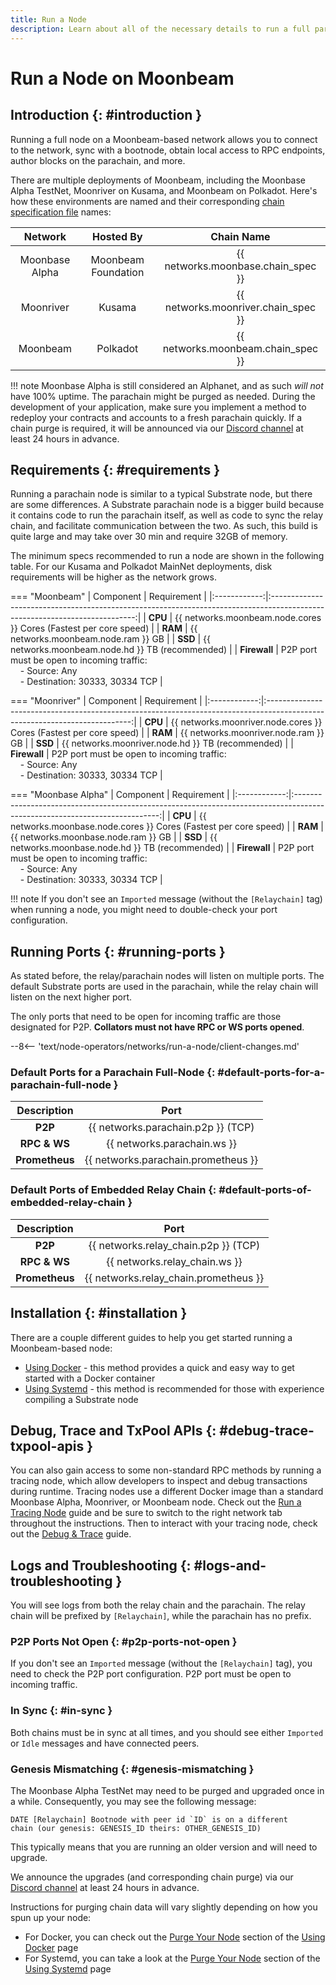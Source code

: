 ```yaml
---
title: Run a Node
description: Learn about all of the necessary details to run a full parachain node for the Moonbeam Network to have your RPC endpoint or produce blocks.
---
```


# Run a Node on Moonbeam

## Introduction {: #introduction }

Running a full node on a Moonbeam-based network allows you to connect to the network, sync with a bootnode, obtain local access to RPC endpoints, author blocks on the parachain, and more.

There are multiple deployments of Moonbeam, including the Moonbase Alpha TestNet, Moonriver on Kusama, and Moonbeam on Polkadot. Here's how these environments are named and their corresponding [chain specification file](https://docs.substrate.io/build/chain-spec/) names:

|    Network     |      Hosted By      |             Chain Name              |
|:--------------:|:-------------------:|:-----------------------------------:|
| Moonbase Alpha | Moonbeam Foundation | {{ networks.moonbase.chain_spec }}  |
|   Moonriver    |       Kusama        | {{ networks.moonriver.chain_spec }} |
|    Moonbeam    |      Polkadot       | {{ networks.moonbeam.chain_spec }}  |

!!! note
    Moonbase Alpha is still considered an Alphanet, and as such _will not_ have 100% uptime. The parachain might be purged as needed. During the development of your application, make sure you implement a method to redeploy your contracts and accounts to a fresh parachain quickly. If a chain purge is required, it will be announced via our [Discord channel](https://discord.com/invite/PfpUATX) at least 24 hours in advance.

## Requirements {: #requirements }

Running a parachain node is similar to a typical Substrate node, but there are some differences. A Substrate parachain node is a bigger build because it contains code to run the parachain itself, as well as code to sync the relay chain, and facilitate communication between the two. As such, this build is quite large and may take over 30 min and require 32GB of memory.

The minimum specs recommended to run a node are shown in the following table. For our Kusama and Polkadot MainNet deployments, disk requirements will be higher as the network grows.

=== "Moonbeam"
    |  Component   |                                                        Requirement                                                         |
    |:------------:|:--------------------------------------------------------------------------------------------------------------------------:|
    |   **CPU**    |                             {{ networks.moonbeam.node.cores }} Cores (Fastest per core speed)                              |
    |   **RAM**    |                                            {{ networks.moonbeam.node.ram }} GB                                             |
    |   **SSD**    |                                      {{ networks.moonbeam.node.hd }} TB (recommended)                                      |
    | **Firewall** | P2P port must be open to incoming traffic:<br>&nbsp; &nbsp; - Source: Any<br>&nbsp; &nbsp; - Destination: 30333, 30334 TCP |

=== "Moonriver"
    |  Component   |                                                        Requirement                                                         |
    |:------------:|:--------------------------------------------------------------------------------------------------------------------------:|
    |   **CPU**    |                             {{ networks.moonriver.node.cores }} Cores (Fastest per core speed)                             |
    |   **RAM**    |                                            {{ networks.moonriver.node.ram }} GB                                            |
    |   **SSD**    |                                     {{ networks.moonriver.node.hd }} TB (recommended)                                      |
    | **Firewall** | P2P port must be open to incoming traffic:<br>&nbsp; &nbsp; - Source: Any<br>&nbsp; &nbsp; - Destination: 30333, 30334 TCP |

=== "Moonbase Alpha"
    |  Component   |                                                        Requirement                                                         |
    |:------------:|:--------------------------------------------------------------------------------------------------------------------------:|
    |   **CPU**    |                             {{ networks.moonbase.node.cores }} Cores (Fastest per core speed)                              |
    |   **RAM**    |                                            {{ networks.moonbase.node.ram }} GB                                             |
    |   **SSD**    |                                      {{ networks.moonbase.node.hd }} TB (recommended)                                      |
    | **Firewall** | P2P port must be open to incoming traffic:<br>&nbsp; &nbsp; - Source: Any<br>&nbsp; &nbsp; - Destination: 30333, 30334 TCP |

!!! note
    If you don't see an `Imported` message (without the `[Relaychain]` tag) when running a node, you might need to double-check your port configuration.

## Running Ports {: #running-ports }

As stated before, the relay/parachain nodes will listen on multiple ports. The default Substrate ports are used in the parachain, while the relay chain will listen on the next higher port.

The only ports that need to be open for incoming traffic are those designated for P2P. **Collators must not have RPC or WS ports opened**.

--8<-- 'text/node-operators/networks/run-a-node/client-changes.md'

### Default Ports for a Parachain Full-Node {: #default-ports-for-a-parachain-full-node }

|  Description   |                Port                 |
|:--------------:|:-----------------------------------:|
|    **P2P**     | {{ networks.parachain.p2p }} (TCP)  |
|  **RPC & WS**  |     {{ networks.parachain.ws }}     |
| **Prometheus** | {{ networks.parachain.prometheus }} |

### Default Ports of Embedded Relay Chain {: #default-ports-of-embedded-relay-chain }

|  Description   |                 Port                  |
|:--------------:|:-------------------------------------:|
|    **P2P**     | {{ networks.relay_chain.p2p }} (TCP)  |
|  **RPC & WS**  |     {{ networks.relay_chain.ws }}     |
| **Prometheus** | {{ networks.relay_chain.prometheus }} |

## Installation {: #installation }

There are a couple different guides to help you get started running a Moonbeam-based node:

- [Using Docker](/node-operators/networks/run-a-node/docker/) - this method provides a quick and easy way to get started with a Docker container
- [Using Systemd](/node-operators/networks/run-a-node/systemd/) - this method is recommended for those with experience compiling a Substrate node

## Debug, Trace and TxPool APIs {: #debug-trace-txpool-apis }

You can also gain access to some non-standard RPC methods by running a tracing node, which allow developers to inspect and debug transactions during runtime. Tracing nodes use a different Docker image than a standard Moonbase Alpha, Moonriver, or Moonbeam node. Check out the [Run a Tracing Node](/node-operators/networks/tracing-node/) guide and be sure to switch to the right network tab throughout the instructions. Then to interact with your tracing node, check out the [Debug & Trace](/builders/json-rpc/debug-trace/) guide.

## Logs and Troubleshooting {: #logs-and-troubleshooting }

You will see logs from both the relay chain and the parachain. The relay chain will be prefixed by `[Relaychain]`, while the parachain has no prefix.

### P2P Ports Not Open {: #p2p-ports-not-open }

If you don't see an `Imported` message (without the `[Relaychain]` tag), you need to check the P2P port configuration. P2P port must be open to incoming traffic.

### In Sync {: #in-sync }

Both chains must be in sync at all times, and you should see either `Imported` or `Idle` messages and have connected peers.

### Genesis Mismatching {: #genesis-mismatching }

The Moonbase Alpha TestNet may need to be purged and upgraded once in a while. Consequently, you may see the following message:

```text
DATE [Relaychain] Bootnode with peer id `ID` is on a different
chain (our genesis: GENESIS_ID theirs: OTHER_GENESIS_ID)
```

This typically means that you are running an older version and will need to upgrade.

We announce the upgrades (and corresponding chain purge) via our [Discord channel](https://discord.com/invite/PfpUATX) at least 24 hours in advance.

Instructions for purging chain data will vary slightly depending on how you spun up your node:

  - For Docker, you can check out the [Purge Your Node](/node-operators/networks/run-a-node/docker/#purge-your-node) section of the [Using Docker](/node-operators/networks/run-a-node/docker/) page
  - For Systemd, you can take a look at the [Purge Your Node](/node-operators/networks/run-a-node/systemd/#purge-your-node) section of the [Using Systemd](/node-operators/networks/run-a-node/systemd/) page